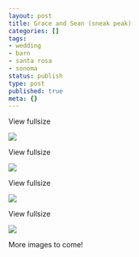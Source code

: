 ```yaml
---
layout: post
title: Grace and Sean (sneak peak)
categories: []
tags:
- wedding
- barn
- santa rosa
- sonoma
status: publish
type: post
published: true
meta: {}
---
```


View fullsize
              
          
![](/squarespace_images/content_v1_50dcc98be4b0c2f49762636c_1425923305607-DWTBO2KHD2CUYH3PB9V1_image-asset.jpeg_)
  













































 

  
  
    
View fullsize
              
          
![](/squarespace_images/content_v1_50dcc98be4b0c2f49762636c_1425923328118-CDTDS5ZSPAW6PSWNYALW_image-asset.jpeg_)
  













































 

  
  
    
View fullsize
              
          
![](/squarespace_images/content_v1_50dcc98be4b0c2f49762636c_1425923714098-JJRE31XEG2N8KHN8KBXR_image-asset.jpeg_)
  













































 

  
  
    
View fullsize
              
          
![](/squarespace_images/content_v1_50dcc98be4b0c2f49762636c_1425924065468-ZX0V8Z5Z7PIH6EZ55R72_image-asset.jpeg_)
  






More images to come!
